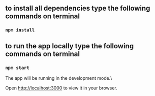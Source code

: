 ## to install all dependencies type the following commands on terminal

### `npm install`

## to run the app locally type the following commands on terminal

### `npm start`

The app will be running in the development mode.\

Open [http://localhost:3000](http://localhost:3000) to view it in your browser.
